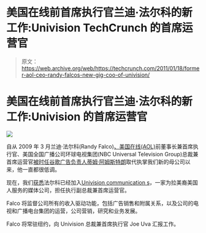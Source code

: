 # 美国在线前首席执行官兰迪·法尔科的新工作:Univision TechCrunch 的首席运营官

> 原文：<https://web.archive.org/web/https://techcrunch.com/2011/01/18/former-aol-ceo-randy-falcos-new-gig-coo-of-univision/>

# 美国在线前首席执行官兰迪·法尔科的新工作:Univision 的首席运营官

![](img/da538b28e3eec9f63979a516c9c1db6e.png)

自从 2009 年 3 月兰迪·法尔科(Randy Falco)[、美国在线(AOL)](https://web.archive.org/web/20230118114855/http://www.crunchbase.com/person/randy-falco)前董事长兼首席执行官、美国全国广播公司环球电视集团(NBC Universal Television Group)总裁兼首席运营官[被时任谷歌广告负责人](https://web.archive.org/web/20230118114855/https://techcrunch.com/2009/03/12/google-ad-chief-tim-armstrong-replaces-randy-falco-as-chairman-and-ceo-of-aol/)[蒂姆·阿姆斯特朗](https://web.archive.org/web/20230118114855/http://www.crunchbase.com/person/tim-armstrong)取代执掌我们新的母公司以来，他一直都很低调。

现在，我们[获悉](https://web.archive.org/web/20230118114855/http://www.businesswire.com/news/home/20110118006112/en/AOL-NBC-Executive-Randy-Falco-Joins-Univision)法尔科已经加入[Univision communication s](https://web.archive.org/web/20230118114855/http://www.univision.net/corp/en/index.jsp)，一家为拉美裔美国人服务的媒体公司，担任执行副总裁兼首席运营官。

Falco 将监督公司所有的收入驱动功能，包括广告销售和附属关系，以及公司的电视和广播电台集团的运营，公司营销，研究和业务发展。

Falco 将常驻纽约，向 Univision 总裁兼首席执行官 Joe Uva 汇报工作。